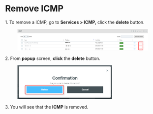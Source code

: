 # Remove ICMP

1\.      To remove a ICMP, go to **Services > ICMP,** click the **delete** button.

<figure><img src="../../../.gitbook/assets/image (586).png" alt=""><figcaption></figcaption></figure>

2\.      From **popup** screen, **click** the **delete** button.

<div align="left">

<figure><img src="../../../.gitbook/assets/image (412).png" alt="" width="307"><figcaption></figcaption></figure>

</div>

3\.      You will see that the **ICMP** is removed.
